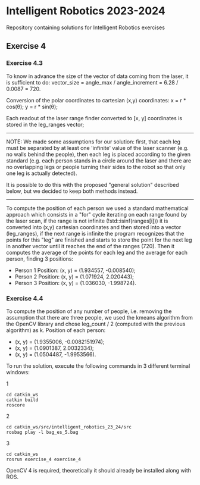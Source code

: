 # Intelligent Robotics 2023-2024

Repository containing solutions for Intelligent Robotics exercises

## Exercise 4
### Exercise 4.3
To know in advance the size of the vector of data coming from the laser, it is sufficient to do: vector_size = angle_max / angle_increment = 6.28 / 0.0087 = 720.

Conversion of the polar coordinates to cartesian (x,y) coordinates: x = r * cos(θ); y = r * sin(θ);

Each readout of the laser range finder converted to [x, y] coordinates is stored in the leg_ranges vector;

---

NOTE: We made some assumptions for our solution: first, that each leg must be separated by at least one 'infinite' value of the laser scanner (e.g. no walls behind the people), then each leg is placed according to the given standard (e.g. each person stands in a circle around the laser and there are no overlapping legs or people turning their sides to the robot so that only one leg is actually detected).

It is possible to do this with the proposed "general solution" described below, but we decided to keep both methods instead.

---

To compute the position of each person we used a standard mathematical approach which consists in a "for" cycle iterating on each range found by the laser scan, if the range is not infinite (!std::isinf(ranges[i])) it is converted into (x,y) cartesian coordinates and then stored into a vector (leg_ranges), if the next range is infinite the program recognizes that the points for this "leg" are finished and starts to store the point for the next leg in another vector until it reaches the end of the ranges (720). Then it computes the average of the points for each leg and the average for each person, finding 3 positions:
- Person 1 Position: (x, y) = (1.934557, -0.008540);
- Person 2 Position: (x, y) = (1.071924, 2.020443);
- Person 3 Position: (x, y) = (1.036030, -1.998724).


### Exercise 4.4
To compute the position of any number of people, i.e. removing the assumption that there are three people, we used the kmeans algorithm from the OpenCV library and chose leg_count / 2 (computed with the previous algorithm) as k.
Position of each person: 
- (x, y) = (1.9355006, -0.0082151974);
- (x, y) = (1.0901387, 2.0032334);
- (x, y) = (1.0504487, -1.9953566).


To run the solution, execute the following commands in 3 different terminal windows:

1
```
cd catkin_ws 
catkin build
roscore
```
2
```
cd catkin_ws/src/intelligent_robotics_23_24/src
rosbag play -l bag_es_5.bag
```
3
```
cd catkin_ws
rosrun exercise_4 exercise_4
```

OpenCV 4 is required, theoretically it should already be installed along with ROS.
